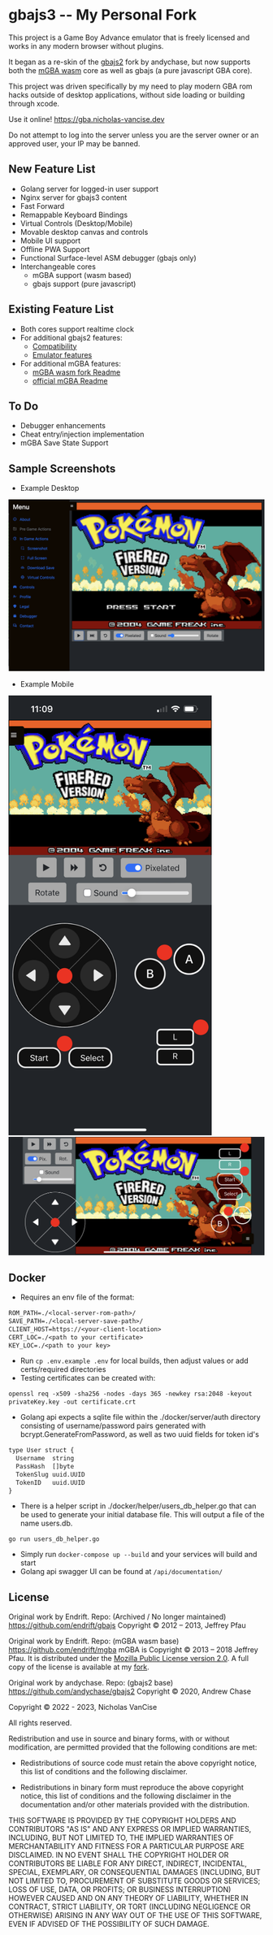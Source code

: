 gbajs3 -- My Personal Fork
======

This project is a Game Boy Advance emulator that is freely licensed and works in any modern browser without plugins.

It began as a re-skin of the [gbajs2](https://github.com/andychase/gbajs2) fork by andychase, but now supports both the [mGBA wasm](https://github.com/thenick775/mgba/tree/feature/wasm) core as well as gbajs (a pure javascript GBA core).

This project was driven specifically by my need to play modern GBA rom hacks outside of desktop applications, without side loading or building through xcode.

Use it online! <https://gba.nicholas-vancise.dev>

Do not attempt to log into the server unless you are the server owner or an approved user, your IP may be banned.

## New Feature List
* Golang server for logged-in user support
* Nginx server for gbajs3 content
* Fast Forward
* Remappable Keyboard Bindings
* Virtual Controls (Desktop/Mobile)
* Movable desktop canvas and controls
* Mobile UI support
* Offline PWA Support
* Functional Surface-level ASM debugger (gbajs only)
* Interchangeable cores
    * mGBA support (wasm based)
    * gbajs support (pure javascript)

## Existing Feature List
- Both cores support realtime clock
- For additional gbajs2 features:
    - [Compatibility](https://github.com/andychase/gbajs2/wiki/Compatibility-List)
    - [Emulator features](https://github.com/andychase/gbajs2)
- For additional mGBA features:
    - [mGBA wasm fork Readme](https://github.com/thenick775/mgba/tree/feature/wasm)
    - [official mGBA Readme](https://github.com/mgba-emu/mgba)

## To Do
* Debugger enhancements
* Cheat entry/injection implementation
* mGBA Save State Support

## Sample Screenshots

* Example Desktop

<img src="./readme-graphics/gbajs3-desktop.png">

* Example Mobile

<img src="./readme-graphics/gbajs3-mobile-portrait.png" width="400px">

<img src="./readme-graphics/gbajs3-mobile-landscape.png">

## Docker
* Requires an env file of the format:
```
ROM_PATH=./<local-server-rom-path>/
SAVE_PATH=./<local-server-save-path>/
CLIENT_HOST=https://<your-client-location>
CERT_LOC=./<path to your certificate>
KEY_LOC=./<path to your key>
```
* Run `cp .env.example .env` for local builds, then adjust values or add certs/required directories
* Testing certificates can be created with:
```
openssl req -x509 -sha256 -nodes -days 365 -newkey rsa:2048 -keyout privateKey.key -out certificate.crt
```
* Golang api expects a sqlite file within the ./docker/server/auth directory consisting of username/password pairs generated with bcrypt.GenerateFromPassword, as well as two uuid fields for token id's
```
type User struct {
  Username  string
  PassHash  []byte
  TokenSlug uuid.UUID
  TokenID   uuid.UUID
}
```
* There is a helper script in ./docker/helper/users_db_helper.go that can be used to generate your initial database file. This will output a file of the name users.db.
```
go run users_db_helper.go
```
* Simply run `docker-compose up --build` and your services will build and start
* Golang api swagger UI can be found at `/api/documentation/`

## License
Original work by Endrift. Repo: (Archived / No longer maintained)
https://github.com/endrift/gbajs
Copyright © 2012 – 2013, Jeffrey Pfau

Original work by Endrift. Repo: (mGBA wasm base)
https://github.com/endrift/mgba
mGBA is Copyright © 2013 – 2018 Jeffrey Pfau. It is distributed under the [Mozilla Public License version 2.0](https://www.mozilla.org/MPL/2.0/). A full copy of the license is available at my [fork](https://github.com/thenick775/mgba).

Original work by andychase. Repo: (gbajs2 base)
https://github.com/andychase/gbajs2
Copyright © 2020, Andrew Chase 

Copyright © 2022 - 2023, Nicholas VanCise

All rights reserved.

Redistribution and use in source and binary forms, with or without
modification, are permitted provided that the following conditions are met:

* Redistributions of source code must retain the above copyright notice, this
  list of conditions and the following disclaimer.

* Redistributions in binary form must reproduce the above copyright notice,
  this list of conditions and the following disclaimer in the documentation
  and/or other materials provided with the distribution.

THIS SOFTWARE IS PROVIDED BY THE COPYRIGHT HOLDERS AND CONTRIBUTORS "AS IS"
AND ANY EXPRESS OR IMPLIED WARRANTIES, INCLUDING, BUT NOT LIMITED TO, THE
IMPLIED WARRANTIES OF MERCHANTABILITY AND FITNESS FOR A PARTICULAR PURPOSE
ARE DISCLAIMED. IN NO EVENT SHALL THE COPYRIGHT HOLDER OR CONTRIBUTORS BE
LIABLE FOR ANY DIRECT, INDIRECT, INCIDENTAL, SPECIAL, EXEMPLARY, OR
CONSEQUENTIAL DAMAGES (INCLUDING, BUT NOT LIMITED TO, PROCUREMENT OF
SUBSTITUTE GOODS OR SERVICES; LOSS OF USE, DATA, OR PROFITS; OR BUSINESS
INTERRUPTION) HOWEVER CAUSED AND ON ANY THEORY OF LIABILITY, WHETHER IN
CONTRACT, STRICT LIABILITY, OR TORT (INCLUDING NEGLIGENCE OR OTHERWISE)
ARISING IN ANY WAY OUT OF THE USE OF THIS SOFTWARE, EVEN IF ADVISED OF THE
POSSIBILITY OF SUCH DAMAGE.
